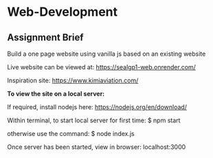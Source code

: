 # Web-Development

## Assignment Brief
Build a one page website using vanilla js based on an existing website


Live website can be viewed at:
https://sealgp1-web.onrender.com/


Inspiration site:
https://www.kimiaviation.com/


**To view the site on a local server:**

If required, install nodejs here:  https://nodejs.org/en/download/

Within terminal, to start local server for first time:
$ npm start

otherwise use the command:
$ node index.js

Once server has been started, view in browser:
localhost:3000
